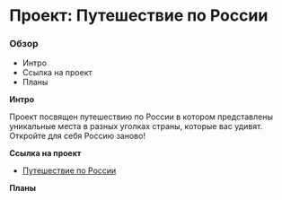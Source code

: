 # Проект: Путешествие по России

### Обзор
* Интро
* Ссылка на проект
* Планы

**Интро**

Проект посвящен путешествию по России в котором представлены уникальные места в разных уголках страны, которые вас удивят. Откройте для себя Россию заново! 

**Ссылка на проект**

* [Путешествие по России](https://romankhodus.github.io/russian-travel/index.html)

**Планы**
